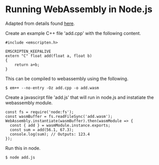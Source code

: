 Running WebAssembly in Node.js
==============================

Adapted from details found [here](https://nodejs.org/en/learn/getting-started/nodejs-with-webassembly).

Create an example C++ file 'add.cpp' with the following content.

```
#include <emscripten.h>

EMSCRIPTEN_KEEPALIVE
extern "C" float add(float a, float b)
{
    return a+b;
}
```

This can be compiled to webassembly using the following.

```
$ em++ --no-entry -Oz add.cpp -o add.wasm
```

Create a javascirpt file 'add.js' that will run in node.js and instatiate the webassembly module.

```
const fs = require('node:fs');
const wasmBuffer = fs.readFileSync('add.wasm');
WebAssembly.instantiate(wasmBuffer).then(wasmModule => {
  const { add } = wasmModule.instance.exports;
  const sum = add(56.1, 67.3);
  console.log(sum); // Outputs: 123.4
});
```

Run this in node.

```
$ node add.js
```
